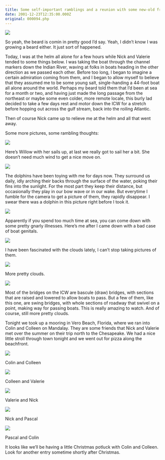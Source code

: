 ```yaml
---
title: Some self-important ramblings and a reunion with some new-old friends
date: 2001-12-23T12:35:00.000Z
original: 000094.php
---
```


<p class="polaroid" style="--deg: -2deg"><img src="./salty.jpg" /></p>

So yeah, the beard is comin in pretty good I’d say. Yeah, I didn’t know I was growing a beard either. It just sort of happened.

Today, I was at the helm all alone for a few hours while Nick and Valerie tended to some things below. I was taking the boat through the channel markers down the Indian River, waving at folks in boats heading in the other direction as we passed each other. Before too long, I began to imagine a certain admiration coming from them, and I began to allow myself to believe that they assumed me to be some young salt, single-handing a 44-foot boat all alone around the world. Perhaps my beard told them that I’d been at sea for a month or two, and having just made the long passage from the northeast or maybe some even colder, more remote locale, this burly lad decided to take a few days rest and motor down the ICW for a stretch before hopping out across the gulf stream, back into the roiling Atlantic.

Then of course Nick came up to relieve me at the helm and all that went away.

Some more pictures, some rambling thoughts:

<p class="polaroid" style="--deg: -2deg"><img src="./sailsup.jpg" /></p>

Here’s Willow with her sails up, at last we really got to sail her a bit. She doesn’t need much wind to get a nice move on.

<p class="polaroid" style="--deg: -2deg"><img src="./almostadolphin.jpg" /></p>

The dolphins have been toying with me for days now. They surround us daily, idly arching their backs through the surface of the water, poking their fins into the sunlight. For the most part they keep their distance, but occasionally they play in our bow wave or in our wake. But everytime I fumble for the camera to get a picture of them, they rapidly disappear. I swear there was a dolphin in this picture right before I took it.

<p class="polaroid" style="--deg: -2deg"><img src="./boatgenitals.jpg" /></p>

Apparently if you spend too much time at sea, you can come down with some pretty gnarly illnesses. Here’s me after I came down with a bad case of boat genitals.

<p class="polaroid" style="--deg: -2deg"><img src="./moreprettyclouds.jpg" /></p>

I have been fascinated with the clouds lately, I can’t stop taking pictures of them.

<p class="polaroid" style="--deg: -2deg"><img src="./stillmoreprettyclouds.jpg" /></p>

More pretty clouds.

<p class="polaroid" style="--deg: -2deg"><img src="./swingbridge.jpg" /></p>

Most of the bridges on the ICW are bascule (draw) bridges, with sections that are raised and lowered to allow boats to pass. But a few of them, like this one, are swing bridges, with whole sections of roadway that swivel on a point, making way for passing boats. This is really amazing to watch. And of course, still more pretty clouds.

Tonight we took up a mooring in Vero Beach, Florida, where we ran into Colin and Colleen on Mandalay. They are some friends that Nick and Valerie met over the summer on their trip north to the Chesapeake. We had a nice little stroll through town tonight and we went out for pizza along the beachfront.

<p class="polaroid" style="--deg: -2deg"><img src="./colin-colleen.jpg" /></p>
Colin and Colleen

<p class="polaroid" style="--deg: -2deg"><img src="./colleen-valerie.jpg" /></p>
Colleen and Valerie

<p class="polaroid" style="--deg: -2deg"><img src="./valerie-nick.jpg" /></p>
Valerie and Nick

<p class="polaroid" style="--deg: -2deg"><img src="./nick-pascal.jpg" /></p>
Nick and Pascal

<p class="polaroid" style="--deg: -2deg"><img src="./pascal-colin.jpg" /></p>
Pascal and Colin

It looks like we’ll be having a little Christmas potluck with Colin and Colleen. Look for another entry sometime shortly after Christmas.
